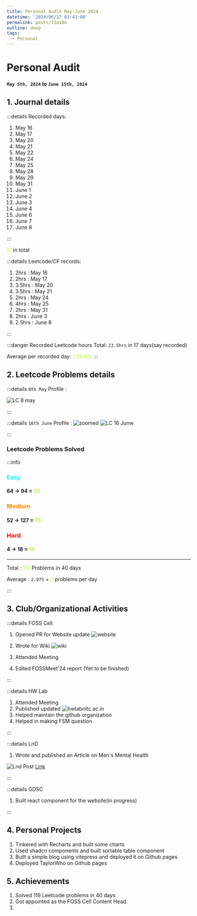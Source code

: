 ```yaml
---
title: Personal Audit May-June 2024
datetime: '2024/06/17 01:41:00'
permalink: posts/73a18e
outline: deep
tags:
  - Personal
---
```


# Personal Audit

**`May 5th, 2024` to `June 15th, 2024`**

## 1. Journal details

:::details Recorded days:

1. May 16
1. May 17
1. May 20
1. May 21
1. May 22
1. May 24
1. May 25
1. May 28
1. May 29
1. May 31
1. June 1
1. June 2
1. June 3
1. June 4
1. June 6
1. June 7
1. June 8



:::

<span style="color:greenyellow;">17 </span> in total

:::details Leetcode/CF records: 

1. 2hrs : May 16
2. 2hrs : May 17
3. 3.5hrs : May 20
4. 3.5hrs : May 21
5. 2hrs : May 24
6. 4hrs : May 25
7. 2hrs : May 31
8. 2hrs : June 3
9. 2.5hrs : June 8

:::

:::danger Recorded Leetcode hours
Total: ``23.5hrs`` in 17 days(say recorded)

Average per recorded day: <span style="color:greenyellow;">1.38 Hrs</span>
:::

## 2. Leetcode Problems details

:::details `8th May` Profile :

![LC 8 may](<Screenshot from 2024-05-08 15-46-57.png>)

:::

:::details `16th June` Profile :
![zoomed](image-1.png)
![LC 16 Junw](image.png)

:::

### Leetcode Problems Solved

:::info 

<h3 style="color:aqua;">Easy</h3>  
<h4> 64 -> 94 = <span style="color:greenyellow;">30</span></h4>

<h3 style="color:darkorange;">Medium</h3> 
<h4> 52 -> 127 = <span style="color:greenyellow;">75</span></h4>

<h3 style="color:red;">Hard</h3>
<h4> 4 -> 18 = <span style="color:greenyellow;">14</span></h4>

---

Total : <span style="color:greenyellow;">119</span> Problems in 40 days

Average : `2.975` = <span style="color:greenyellow;">3 </span> problems per day 

:::

## 3. Club/Organizational Activities

:::details FOSS Cell
1. Opened PR for Website update
![website](image-3.png)
2. Wrote for Wiki
![wiki](image-4.png)
3. Attended Meeting

4. Edited FOSSMeet'24 report (Yet to be finished)


:::

:::details HW Lab

1. Attended Meeting
2. Published updated 
![hwlabnitc.ac.in](image-5.png)
3. Helped maintain the github organization
4. Helped in making FSM question


:::

:::details LnD

1. Wrote and published an Article on Men's Mental Health

![Lnd Post](image-2.png)
[Link](https://www.instagram.com/p/C7rai1IiVI4/?utm_source=ig_web_button_share_sheet&igsh=MzRlODBiNWFlZA%3D%3D)

:::

:::details GDSC

1. Built react component for the website(in progress)

:::

## 4. Personal Projects

1. Tinkered with Recharts and built some charts
2. Used shadcn components and built sortable table component
3. Built a simple blog using vitepress and deployed it on Github pages
4. Deployed TaylorWho on Github pages

## 5. Achievements

1. Solved 119 Leetcode problems in 40 days
2. Got appointed as the FOSS Cell Content Head
3. 